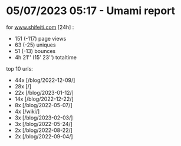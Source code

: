 # 05/07/2023 05:17 - Umami report
for www.shifeiti.com [24h] :

 - 151 (-117) page views
 - 63 (-25) uniques
 - 51 (-13) bounces
 - 4h 21'' (15' 23'') totaltime


top 10 urls:
 - 44x [/blog/2022-12-09/]
 - 28x [/]
 - 22x [/blog/2023-01-12/]
 - 14x [/blog/2022-12-22/]
 - 8x [/blog/2022-05-07/]
 - 4x [/wiki/]
 - 3x [/blog/2023-02-03/]
 - 3x [/blog/2022-05-24/]
 - 2x [/blog/2022-08-22/]
 - 2x [/blog/2022-09-04/]


